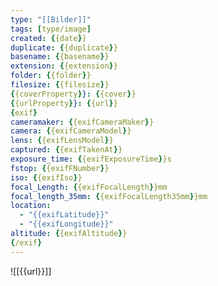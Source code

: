 ```yaml
---
type: "[[Bilder]]"
tags: [type/image]
created: {{date}}
duplicate: {{duplicate}}
basename: {{basename}}
extension: {{extension}}
folder: {{folder}}
filesize: {{filesize}}
{{coverProperty}}: {{cover}}
{{urlProperty}}: {{url}}
{exif}
cameramaker: {{exifCameraMaker}}
camera: {{exifCameraModel}}
lens: {{exifLensModel}}
captured: {{exifTakenAt}}
exposure_time: {{exifExposureTime}}s 
fstop: {{exifFNumber}}
iso: {{exifIso}}
focal_Length: {{exifFocalLength}}mm
focal_length_35mm: {{exifFocalLength35mm}}mm
location: 
  - "{{exifLatitude}}"
  - "{{exifLongitude}}"
altitude: {{exifAltitude}}
{/exif}
---
```

![[{{url}}]]

